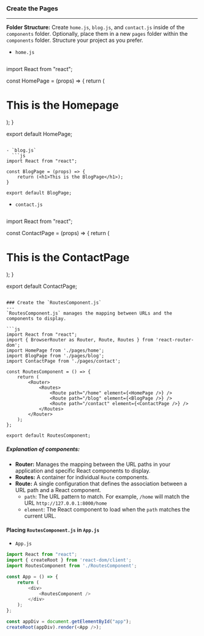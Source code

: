 ### Create the Pages
---
**Folder Structure:** Create `home.js`, `blog.js`, and `contact.js` inside of the `components` folder. Optionally, place them in a new `pages` folder within the `components` folder. Structure your project as you prefer.

- `home.js`
  ```js
import React from "react";

const HomePage = (props) => {
    return (<h1>This is the Homepage</h1>);
}

export default HomePage;
```

- `blog.js`
  ```js
import React from "react";

const BlogPage = (props) => {
    return (<h1>This is the BlogPage</h1>);
}

export default BlogPage;
```

- `contact.js`
  ```js
import React from "react";

const ContactPage = (props) => {
    return (<h1>This is the ContactPage</h1>);
}

export default ContactPage;
```

### Create the `RoutesComponent.js`
---
`RoutesComponent.js` manages the mapping between URLs and the components to display. 

```js
import React from "react";
import { BrowserRouter as Router, Route, Routes } from 'react-router-dom';
import HomePage from './pages/home';
import BlogPage from './pages/blog';
import ContactPage from './pages/contact';

const RoutesComponent = () => {
    return (
        <Router>
            <Routes>
                <Route path="/home" element={<HomePage />} />
                <Route path="/blog" element={<BlogPage />} />
                <Route path="/contact" element={<ContactPage />} />
            </Routes>
        </Router>
    );
};

export default RoutesComponent;
```
##### Explanation of components:
- **Router:** Manages the mapping between the URL paths in your application and specific React components to display.
- **Routes:** A container for individual `Route` components.
- **Route:** A single configuration that defines the association between a URL path and a React component.
    - `path`: The URL pattern to match. For example, `/home` will match the URL `http://127.0.0.1:8000/home`
    - `element`: The React component to load when the `path` matches the current URL.

#### Placing `RoutesComponent.js` in `App.js`
- `App.js`
```js
import React from "react";
import { createRoot } from 'react-dom/client';
import RoutesComponent from './RoutesComponent';

const App = () => {
	return (
		<div>
			<RoutesComponent />
		</div>
	);
};

const appDiv = document.getElementById("app");
createRoot(appDiv).render(<App />);
```
